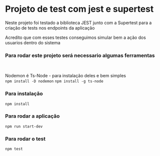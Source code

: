 # Projeto de test com jest e supertest

<p>Neste projeto foi testado a biblioteca JEST junto com a Supertest para a criação de tests nos endpoints da aplicação</p>
<p>Acredito que com esses testes conseguimos simular bem a ação dos usuarios dentro do sistema</p>
<h3>Para rodar este projeto será necessario algumas ferramentas</h3><br/>

Nodemon é Ts-Node - para instalação deles e bem simples <br/>
`npm install -D nodemon`
`npm install -g ts-node`

### Para instalação
`npm install`

### Para rodar a aplicação
`npm run start-dev`

### Para rodar o test
`npm test`
